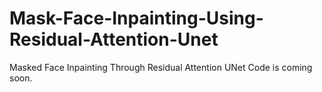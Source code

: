 # Mask-Face-Inpainting-Using-Residual-Attention-Unet
Masked Face Inpainting Through Residual Attention UNet
Code is coming soon.
